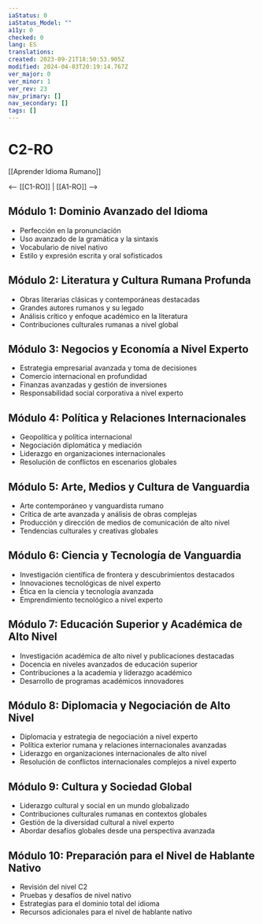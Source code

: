 ```yaml
---
iaStatus: 0
iaStatus_Model: ""
a11y: 0
checked: 0
lang: ES
translations: 
created: 2023-09-21T18:50:53.905Z
modified: 2024-04-03T20:19:14.767Z
ver_major: 0
ver_minor: 1
ver_rev: 23
nav_primary: []
nav_secondary: []
tags: []
---
```

# C2-RO

[[Aprender Idioma Rumano]]

<-- [[C1-RO]] | [[A1-RO]] -->

## Módulo 1: Dominio Avanzado del Idioma

- Perfección en la pronunciación
- Uso avanzado de la gramática y la sintaxis
- Vocabulario de nivel nativo
- Estilo y expresión escrita y oral sofisticados

## Módulo 2: Literatura y Cultura Rumana Profunda

- Obras literarias clásicas y contemporáneas destacadas
- Grandes autores rumanos y su legado
- Análisis crítico y enfoque académico en la literatura
- Contribuciones culturales rumanas a nivel global

## Módulo 3: Negocios y Economía a Nivel Experto

- Estrategia empresarial avanzada y toma de decisiones
- Comercio internacional en profundidad
- Finanzas avanzadas y gestión de inversiones
- Responsabilidad social corporativa a nivel experto

## Módulo 4: Política y Relaciones Internacionales

- Geopolítica y política internacional
- Negociación diplomática y mediación
- Liderazgo en organizaciones internacionales
- Resolución de conflictos en escenarios globales

## Módulo 5: Arte, Medios y Cultura de Vanguardia

- Arte contemporáneo y vanguardista rumano
- Crítica de arte avanzada y análisis de obras complejas
- Producción y dirección de medios de comunicación de alto nivel
- Tendencias culturales y creativas globales

## Módulo 6: Ciencia y Tecnología de Vanguardia

- Investigación científica de frontera y descubrimientos destacados
- Innovaciones tecnológicas de nivel experto
- Ética en la ciencia y tecnología avanzada
- Emprendimiento tecnológico a nivel experto

## Módulo 7: Educación Superior y Académica de Alto Nivel

- Investigación académica de alto nivel y publicaciones destacadas
- Docencia en niveles avanzados de educación superior
- Contribuciones a la academia y liderazgo académico
- Desarrollo de programas académicos innovadores

## Módulo 8: Diplomacia y Negociación de Alto Nivel

- Diplomacia y estrategia de negociación a nivel experto
- Política exterior rumana y relaciones internacionales avanzadas
- Liderazgo en organizaciones internacionales de alto nivel
- Resolución de conflictos internacionales complejos a nivel experto

## Módulo 9: Cultura y Sociedad Global

- Liderazgo cultural y social en un mundo globalizado
- Contribuciones culturales rumanas en contextos globales
- Gestión de la diversidad cultural a nivel experto
- Abordar desafíos globales desde una perspectiva avanzada

## Módulo 10: Preparación para el Nivel de Hablante Nativo

- Revisión del nivel C2
- Pruebas y desafíos de nivel nativo
- Estrategias para el dominio total del idioma
- Recursos adicionales para el nivel de hablante nativo


